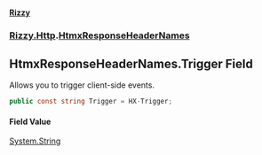 #### [Rizzy](index 'index')
### [Rizzy.Http](Rizzy.Http 'Rizzy.Http').[HtmxResponseHeaderNames](Rizzy.Http.HtmxResponseHeaderNames 'Rizzy.Http.HtmxResponseHeaderNames')

## HtmxResponseHeaderNames.Trigger Field

Allows you to trigger client-side events.

```csharp
public const string Trigger = HX-Trigger;
```

#### Field Value
[System.String](https://docs.microsoft.com/en-us/dotnet/api/System.String 'System.String')